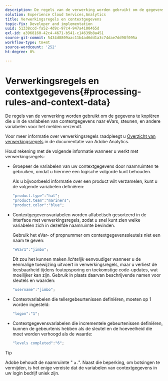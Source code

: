 ```yaml
---
description: De regels van de verwerking worden gebruikt om de gegevens te kopiëren die u in de variabelen van contextgegevens naar eVars, steunen, en andere variabelen voor het melden verzendt.
solution: Experience Cloud Services,Analytics
title: Verwerkingsregels en contextgegevens
topic-fix: Developer and implementation
uuid: 51338ccd-fa52-4d9c-97c4-947a4100465d
exl-id: a3968160-42c4-4671-b541-c14639b8a451
source-git-commit: 5434d8809aac11b4ad6dd1a3c74dae7dd98f095a
workflow-type: tm+mt
source-wordcount: '252'
ht-degree: 0%

---
```


# Verwerkingsregels en contextgegevens{#processing-rules-and-context-data}

De regels van de verwerking worden gebruikt om de gegevens te kopiëren die u in de variabelen van contextgegevens naar eVars, steunen, en andere variabelen voor het melden verzendt.

Voor meer informatie over verwerkingsregels raadpleegt u [Overzicht van verwerkingsregels](https://experienceleague.adobe.com/docs/analytics/admin/admin-tools/processing-rules/processing-rules.html) in de documentatie van Adobe Analytics.

Houd rekening met de volgende informatie wanneer u werkt met verwerkingsregels:

* Groepeer de variabelen van uw contextgegevens door naamruimten te gebruiken, omdat u hiermee een logische volgorde kunt behouden.

   Als u bijvoorbeeld informatie over een product wilt verzamelen, kunt u de volgende variabelen definiëren:

   ```js
   "product.type":"hat";
   "product.team":"mariners";
   "product.color":"blue";
   ```

* Contextgegevensvariabelen worden alfabetisch gesorteerd in de interface met verwerkingsregels, zodat u snel kunt zien welke variabelen zich in dezelfde naamruimte bevinden.

   Gebruik het eVar- of propnummer om contextgegevenssleutels niet een naam te geven:

   ```js
   "eVar1":"jimbo";
   ```

   Dit zou het kunnen maken *lichtelijk* eenvoudiger wanneer u de eenmalige toewijzing uitvoert in verwerkingsregels, maar u verliest de leesbaarheid tijdens foutopsporing en toekomstige code-updates, wat moeilijker kan zijn. Gebruik in plaats daarvan beschrijvende namen voor sleutels en waarden:

   ```js
   "username":"jimbo";
   ```

* Contextvariabelen die tellergebeurtenissen definiëren, moeten op 1 worden ingesteld:

   ```js
   "logon":"1";
   ```

* Contextgegevensvariabelen die incrementele gebeurtenissen definiëren, kunnen de gebeurtenis hebben als de sleutel en de hoeveelheid die moet worden verhoogd als de waarde:

   ```js
   "levels completed":"6";
   ```

>[!TIP]
>
>Adobe behoudt de naamruimte &quot; `a.`&quot;. Naast die beperking, om botsingen te vermijden, is het enige vereiste dat de variabelen van contextgegevens in uw login bedrijf uniek zijn.
